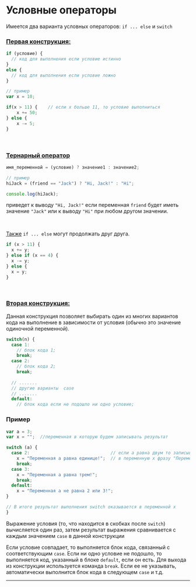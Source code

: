 # Условные операторы

Имеется два варианта условных операторов: `if ... else` и `switch`

### <u>Первая конструкция:</u>

```js
if (условие) {
  // код для выполнения если условие истинно
}
else {
  // код для выполнения если условие ложно
}

// пример
var x = 10;

if(x > 11) {    // если x больше 11, то условие выполниться
    x += 50;
} else {
    x -= 5;
}
```
<br>

### <u>Тернарный оператор</u>

```js
имя_переменной = (условие) ? значение1 : значение2;

// пример
hiJack = (friend == "Jack") ? "Hi, Jack!" : "Hi";

console.log(hiJack);
```
приведет к выводу `"Hi, Jack!"` если переменная `friend` будет иметь значение `"Jack"` или к выводу `"Hi"` при любом другом значении.

<br>

<u>Также</u> `if ... else` могут продолжать друг друга.

```js
if (x > 11) {
  x += y;
} else if (x == 4) { 
  x -= y; 
} else { 
  x = y;
}
```
<br>

### <u>Вторая конструкция:</u>

Данная конструкция позволяет выбирать один из многих вариантов кода на выполнение в зависимости от условия (обычно это значение одиночной переменной).

```js
switch(n) {
  case 1:
    // блок кода 1;
    break;
  case 2:
    // блок кода 2;
    break;  
   
  // .......
  // другие варианты  case
  // .......  
  default: 
    // блок кода если не подошло ни одно условие;
```

### **Пример**
```js
var a = 3;
var x = "";  //переменная в которую будем записывать результат

switch (a) {
  case 2:                               // если a равна двум то записываем 
    x = "Переменная a равна единице!";  // в переменную x фразу "Переменная a равна двум!"
    break;
  case 3:
    x = "Переменная a равна трем!";
    break;
  default:
    x = "Переменная a не равна 2 или 3!";
}

// В итоге результат выполнения switch оказывается в переменной x
}
```

Выражение условия (то, что находится в скобках после `switch`) вычисляется один раз, затем результат выражения сравнивается с каждым значением `case` в данной конструкции

Если условие совпадает, то выполняется блок кода, связанный с соответствующим `case`. Если ни одно условие не подошло, то выполняется код, указанный в блоке `default`, если он есть. Для выхода из конструкции используется команда `break`. Если ее не указывать, автоматически выполнится блок кода в следующем `case` и т.д.
___
<br>


